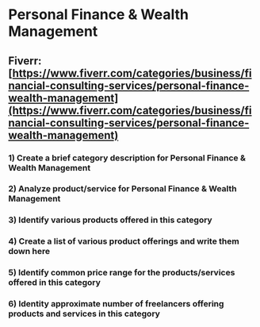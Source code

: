 # Personal Finance & Wealth Management
## Fiverr: [https://www.fiverr.com/categories/business/financial-consulting-services/personal-finance-wealth-management](https://www.fiverr.com/categories/business/financial-consulting-services/personal-finance-wealth-management)
### 1) Create a brief category description for Personal Finance & Wealth Management
### 2) Analyze product/service for Personal Finance & Wealth Management
### 3) Identify various products offered in this category
### 4) Create a list of various product offerings and write them down here
### 5) Identify common price range for the products/services offered in this category
### 6) Identity approximate number of freelancers offering products and services in this category
